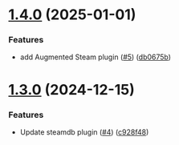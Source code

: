 # [1.4.0](https://github.com/shdwmtr/plugdb/compare/v1.3.0...v1.4.0) (2025-01-01)


### Features

* add Augmented Steam plugin ([#5](https://github.com/shdwmtr/plugdb/issues/5)) ([db0675b](https://github.com/shdwmtr/plugdb/commit/db0675b48a88be246754f484085e4f38a0ff765a))

# [1.3.0](https://github.com/shdwmtr/plugdb/compare/v1.2.1...v1.3.0) (2024-12-15)


### Features

* Update steamdb plugin ([#4](https://github.com/shdwmtr/plugdb/issues/4)) ([c928f48](https://github.com/shdwmtr/plugdb/commit/c928f483feeb5bb8b778dec2c5aa3ac9535dd304))
